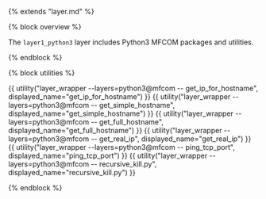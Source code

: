 {% extends "layer.md" %}

{% block overview %}

The `layer1_python3` layer includes Python3 MFCOM packages and utilities.

{% endblock %}

{% block utilities %}

{{ utility("layer_wrapper --layers=python3@mfcom -- get_ip_for_hostname", displayed_name="get_ip_for_hostname") }}
{{ utility("layer_wrapper --layers=python3@mfcom -- get_simple_hostname", displayed_name="get_simple_hostname") }}
{{ utility("layer_wrapper --layers=python3@mfcom -- get_full_hostname", displayed_name="get_full_hostname") }}
{{ utility("layer_wrapper --layers=python3@mfcom -- get_real_ip", displayed_name="get_real_ip") }}
{{ utility("layer_wrapper --layers=python3@mfcom -- ping_tcp_port", displayed_name="ping_tcp_port") }}
{{ utility("layer_wrapper --layers=python3@mfcom -- recursive_kill.py", displayed_name="recursive_kill.py") }}

{% endblock %}
